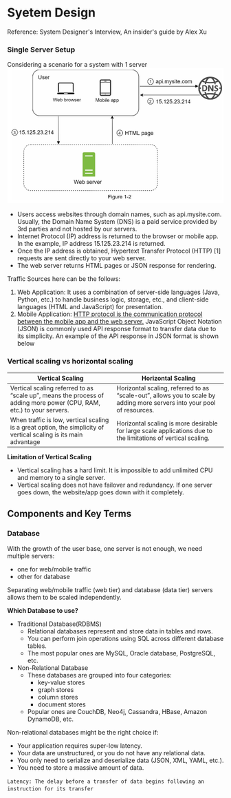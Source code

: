 # Syetem Design
Reference: System Designer's Interview, An insider's guide by Alex Xu

### Single Server Setup
Considering a scenario for a system with 1 server
![Alt text](image.png)
- Users access websites through domain names, such as api.mysite.com. Usually, the Domain Name System (DNS) is a paid service provided by 3rd parties and not hosted by our servers.
- Internet Protocol (IP) address is returned to the browser or mobile app. In the example, IP address 15.125.23.214 is returned.
- Once the IP address is obtained, Hypertext Transfer Protocol (HTTP) [1] requests are sent directly to your web server.
- The web server returns HTML pages or JSON response for rendering.


Traffic Sources here can be the follows:
1. Web Application: It uses a combination of server-side languages (Java, Python, etc.) to handle business logic, storage, etc., and client-side languages (HTML and JavaScript) for presentation. 
2. Mobile Application: <u>HTTP protocol is the communication protocol between the mobile app and the web server.</u>  JavaScript Object Notation (JSON) is commonly used API response format to transfer data due to its simplicity. An example of the API response in JSON format is shown below

### Vertical scaling vs horizontal scaling
| Vertical Scaling | Horizontal Scaling |
|------------------|--------------------|
|Vertical scaling referred to as “scale up”, means the process of adding more power (CPU, RAM, etc.) to your servers.| Horizontal scaling, referred to as “scale-out”, allows you to scale by adding more servers into your pool of resources.|
|When traffic is low, vertical scaling is a great option, the simplicity of vertical scaling is its main advantage | Horizontal scaling is more desirable for large scale applications due to the limitations of vertical scaling. |

**Limitation of Vertical Scaling**
- Vertical scaling has a hard limit. It is impossible to add unlimited CPU and memory to a single server.
- Vertical scaling does not have failover and redundancy. If one server goes down, the website/app goes down with it completely.


## Components and Key Terms

### Database
With the growth of the user base, one server is not enough, we need multiple servers:
- one for web/mobile traffic
- other for database

Separating web/mobile traffic (web tier) and database (data tier) servers allows them to be scaled independently.

**Which Database to use?**
- Traditional Database(RDBMS)
  - Relational databases represent and store data in tables and rows.
  - You can perform join operations using SQL across different database tables.
  - The most popular ones are MySQL, Oracle database, PostgreSQL, etc. 
- Non-Relational Database
  - These databases are grouped into four categories: 
    - key-value stores
    - graph stores
    - column stores
    - document stores
  - Popular ones are CouchDB, Neo4j, Cassandra, HBase, Amazon DynamoDB, etc.

Non-relational databases might be the right choice if:
- Your application requires super-low latency.
- Your data are unstructured, or you do not have any relational data.
- You only need to serialize and deserialize data (JSON, XML, YAML, etc.). 
- You need to store a massive amount of data. 

```Latency: The delay before a transfer of data begins following an instruction for its transfer```